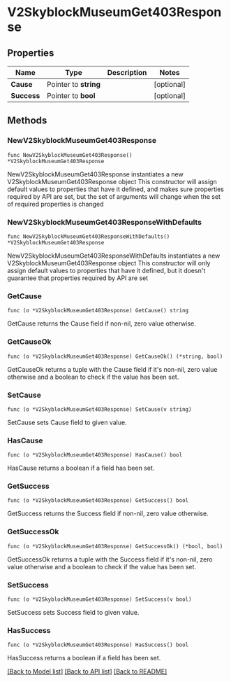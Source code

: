 # V2SkyblockMuseumGet403Response

## Properties

Name | Type | Description | Notes
------------ | ------------- | ------------- | -------------
**Cause** | Pointer to **string** |  | [optional] 
**Success** | Pointer to **bool** |  | [optional] 

## Methods

### NewV2SkyblockMuseumGet403Response

`func NewV2SkyblockMuseumGet403Response() *V2SkyblockMuseumGet403Response`

NewV2SkyblockMuseumGet403Response instantiates a new V2SkyblockMuseumGet403Response object
This constructor will assign default values to properties that have it defined,
and makes sure properties required by API are set, but the set of arguments
will change when the set of required properties is changed

### NewV2SkyblockMuseumGet403ResponseWithDefaults

`func NewV2SkyblockMuseumGet403ResponseWithDefaults() *V2SkyblockMuseumGet403Response`

NewV2SkyblockMuseumGet403ResponseWithDefaults instantiates a new V2SkyblockMuseumGet403Response object
This constructor will only assign default values to properties that have it defined,
but it doesn't guarantee that properties required by API are set

### GetCause

`func (o *V2SkyblockMuseumGet403Response) GetCause() string`

GetCause returns the Cause field if non-nil, zero value otherwise.

### GetCauseOk

`func (o *V2SkyblockMuseumGet403Response) GetCauseOk() (*string, bool)`

GetCauseOk returns a tuple with the Cause field if it's non-nil, zero value otherwise
and a boolean to check if the value has been set.

### SetCause

`func (o *V2SkyblockMuseumGet403Response) SetCause(v string)`

SetCause sets Cause field to given value.

### HasCause

`func (o *V2SkyblockMuseumGet403Response) HasCause() bool`

HasCause returns a boolean if a field has been set.

### GetSuccess

`func (o *V2SkyblockMuseumGet403Response) GetSuccess() bool`

GetSuccess returns the Success field if non-nil, zero value otherwise.

### GetSuccessOk

`func (o *V2SkyblockMuseumGet403Response) GetSuccessOk() (*bool, bool)`

GetSuccessOk returns a tuple with the Success field if it's non-nil, zero value otherwise
and a boolean to check if the value has been set.

### SetSuccess

`func (o *V2SkyblockMuseumGet403Response) SetSuccess(v bool)`

SetSuccess sets Success field to given value.

### HasSuccess

`func (o *V2SkyblockMuseumGet403Response) HasSuccess() bool`

HasSuccess returns a boolean if a field has been set.


[[Back to Model list]](../README.md#documentation-for-models) [[Back to API list]](../README.md#documentation-for-api-endpoints) [[Back to README]](../README.md)


